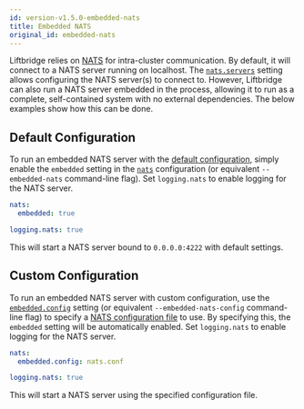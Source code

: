 ```yaml
---
id: version-v1.5.0-embedded-nats
title: Embedded NATS
original_id: embedded-nats
---
```


Liftbridge relies on [NATS](https://github.com/nats-io/nats-server) for
intra-cluster communication. By default, it will connect to a NATS server
running on localhost. The
[`nats.servers`](./configuration.md#nats-configuration-settings) setting allows
configuring the NATS server(s) to connect to. However, Liftbridge can also run
a NATS server embedded in the process, allowing it to run as a complete,
self-contained system with no external dependencies. The below examples show
how this can be done.

## Default Configuration

To run an embedded NATS server with the [default configuration](https://docs.nats.io/nats-server/configuration#configuration-properties),
simply enable the `embedded` setting in the [`nats`](./configuration.md#nats-configuration-settings)
configuration (or equivalent `--embedded-nats` command-line flag). Set
`logging.nats` to enable logging for the NATS server.

```yaml
nats:
  embedded: true

logging.nats: true
```

This will start a NATS server bound to `0.0.0.0:4222` with default settings.

## Custom Configuration

To run an embedded NATS server with custom configuration, use the
[`embedded.config`](./configuration.md#nats-configuration-settings) setting (or
equivalent `--embedded-nats-config` command-line flag) to specify a [NATS
configuration file](https://docs.nats.io/nats-server/configuration) to use. By
specifying this, the `embedded` setting will be automatically enabled. Set
`logging.nats` to enable logging for the NATS server.

```yaml
nats:
  embedded.config: nats.conf

logging.nats: true
```

This will start a NATS server using the specified configuration file.
